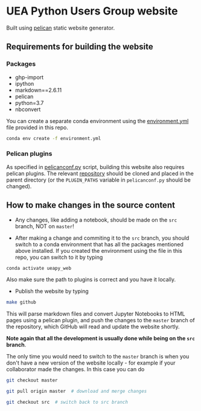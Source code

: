 # UEA Python Users Group website

Built using [pelican](https://github.com/getpelican/pelican) static website generator.

## Requirements for building the website
### Packages
- ghp-import
- ipython
- markdown==2.6.11
- pelican
- python=3.7
- nbconvert


You can create a separate conda environment using the [environment.yml](environment.yml) file provided in this repo.
```bash
conda env create -f environment.yml
```

### Pelican plugins
As specified in [pelicanconf.py](https://github.com/ueapy/ueapy.github.io/blob/src/pelicanconf.py#L33) script, building this website also requires pelican plugins.
The relevant [repository](https://github.com/ueapy/pelican-plugins) should be cloned and placed in the parent directory (or the `PLUGIN_PATHS` variable in `pelicanconf.py` should be changed).


## How to make changes in the source content
* Any changes, like adding a notebook, should be made on the `src` branch, NOT on `master`!

* After making a change and commiting it to the `src` branch, you should switch to a conda environment that has all the packages mentioned above installed.
If you created the environment using the file in this repo, you can switch to it by typing 
```bash
conda activate ueapy_web
```
Also make sure the path to plugins is correct and you have it locally.

* Publish the website by typing
```bash
make github
```
This will parse markdown files and convert Jupyter Notebooks to HTML pages using a pelican plugin, and push the changes to the `master` branch of the repository, which GitHub will read and update the website shortly.


**Note again that all the development is usually done while being on the `src` branch**.

The only time you would need to switch to the `master` branch is when you don't have a new version of the website locally - for example if your collaborator made the changes. In this case you can do
```bash
git checkout master

git pull origin master  # download and merge changes

git checkout src  # switch back to src branch
```
